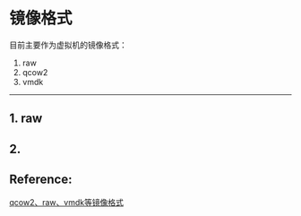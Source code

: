 # 镜像格式
目前主要作为虚拟机的镜像格式：
1. raw
2. qcow2
4. vmdk
----
## 1. raw
## 2. 


## Reference:
[qcow2、raw、vmdk等镜像格式](https://www.cnblogs.com/lsgxeva/p/9565813.html)
